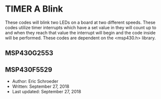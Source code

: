 # TIMER A Blink
These codes will blink two LEDs on a board at two different speeds. These codes utilize timer interrupts which have a set value in they will count up to and when they reach that value the interrupt will begin and the code inside will be performed. These codes are dependent on the <msp430.h> library. 

## MSP430G2553 


## MSP430F5529


* Author: Eric Schroeder
* Written: September 27, 2018
* Last updated: September 27, 2018
